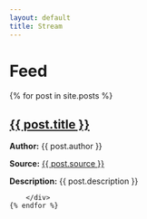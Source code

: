 ```yaml
---
layout: default
title: Stream
---
```


# Feed

<div class="feed-index">
    {% for post in site.posts %}
        <div class="post">
            <h2><a href="{{ post.source }}">{{ post.title }}</a></h2>
            <p><strong>Author:</strong> {{ post.author }}</p>
            <p><strong>Source:</strong> <a href="{{ post.source }}">{{ post.source }}</a></p>
            <p><strong>Description:</strong> {{ post.description }}</p>
            
        </div>
    {% endfor %}
</div>